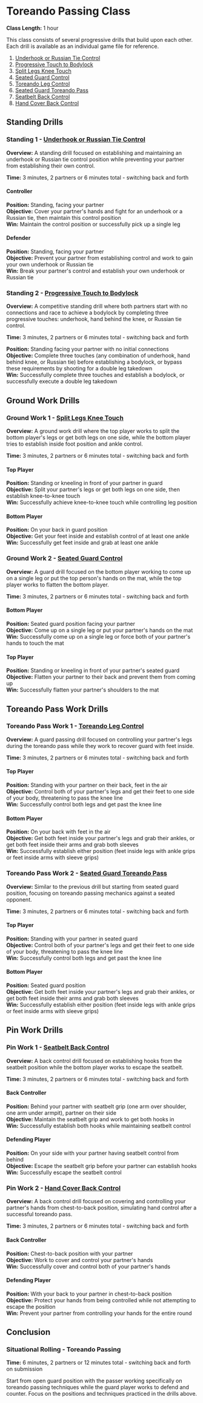 # Toreando Passing Class
**Class Length:** 1 hour

This class consists of several progressive drills that build upon each other. Each drill is available as an individual game file for reference.

1. [Underhook or Russian Tie Control](https://mennlo.github.io/grappling-games/md-viewer.html?file=games/standing/underhook-russian-tie-control.md)
2. [Progressive Touch to Bodylock](https://mennlo.github.io/grappling-games/md-viewer.html?file=games/standing/progressive-touch-to-bodylock.md)
3. [Split Legs Knee Touch](https://mennlo.github.io/grappling-games/md-viewer.html?file=games/guard/supine/split-legs-knee-touch.md)
4. [Seated Guard Control](https://mennlo.github.io/grappling-games/md-viewer.html?file=games/guard/supine/seated-guard-control.md)
5. [Toreando Leg Control](https://mennlo.github.io/grappling-games/md-viewer.html?file=games/guard/supine/toreando-leg-control.md)
6. [Seated Guard Toreando Pass](https://mennlo.github.io/grappling-games/md-viewer.html?file=games/guard/supine/seated-guard-toreando-pass.md)
7. [Seatbelt Back Control](https://mennlo.github.io/grappling-games/md-viewer.html?file=games/pinning/seatbelt-back-control.md)
8. [Hand Cover Back Control](https://mennlo.github.io/grappling-games/md-viewer.html?file=games/pinning/hand-cover-back-control.md)

## Standing Drills

### Standing 1 - [Underhook or Russian Tie Control](https://mennlo.github.io/grappling-games/md-viewer.html?file=games/standing/underhook-russian-tie-control.md)

**Overview:** A standing drill focused on establishing and maintaining an underhook or Russian tie control position while preventing your partner from establishing their own control.

**Time:** 3 minutes, 2 partners or 6 minutes total - switching back and forth

#### Controller
**Position:** Standing, facing your partner  
**Objective:** Cover your partner's hands and fight for an underhook or a Russian tie, then maintain this control position  
**Win:** Maintain the control position or successfully pick up a single leg  

#### Defender
**Position:** Standing, facing your partner  
**Objective:** Prevent your partner from establishing control and work to gain your own underhook or Russian tie  
**Win:** Break your partner's control and establish your own underhook or Russian tie  

### Standing 2 - [Progressive Touch to Bodylock](https://mennlo.github.io/grappling-games/md-viewer.html?file=games/standing/progressive-touch-to-bodylock.md)

**Overview:** A competitive standing drill where both partners start with no connections and race to achieve a bodylock by completing three progressive touches: underhook, hand behind the knee, or Russian tie control.

**Time:** 3 minutes, 2 partners or 6 minutes total - switching back and forth

**Position:** Standing facing your partner with no initial connections  
**Objective:** Complete three touches (any combination of underhook, hand behind knee, or Russian tie) before establishing a bodylock, or bypass these requirements by shooting for a double leg takedown  
**Win:** Successfully complete three touches and establish a bodylock, or successfully execute a double leg takedown  

## Ground Work Drills

### Ground Work 1 - [Split Legs Knee Touch](https://mennlo.github.io/grappling-games/md-viewer.html?file=games/guard/supine/split-legs-knee-touch.md)

**Overview:** A ground work drill where the top player works to split the bottom player's legs or get both legs on one side, while the bottom player tries to establish inside foot position and ankle control.

**Time:** 3 minutes, 2 partners or 6 minutes total - switching back and forth

#### Top Player
**Position:** Standing or kneeling in front of your partner in guard  
**Objective:** Split your partner's legs or get both legs on one side, then establish knee-to-knee touch  
**Win:** Successfully achieve knee-to-knee touch while controlling leg position  

#### Bottom Player
**Position:** On your back in guard position  
**Objective:** Get your feet inside and establish control of at least one ankle  
**Win:** Successfully get feet inside and grab at least one ankle  

### Ground Work 2 - [Seated Guard Control](https://mennlo.github.io/grappling-games/md-viewer.html?file=games/guard/supine/seated-guard-control.md)

**Overview:** A guard drill focused on the bottom player working to come up on a single leg or put the top person's hands on the mat, while the top player works to flatten the bottom player.

**Time:** 3 minutes, 2 partners or 6 minutes total - switching back and forth

#### Bottom Player
**Position:** Seated guard position facing your partner  
**Objective:** Come up on a single leg or put your partner's hands on the mat  
**Win:** Successfully come up on a single leg or force both of your partner's hands to touch the mat  

#### Top Player
**Position:** Standing or kneeling in front of your partner's seated guard  
**Objective:** Flatten your partner to their back and prevent them from coming up  
**Win:** Successfully flatten your partner's shoulders to the mat  

## Toreando Pass Work Drills

### Toreando Pass Work 1 - [Toreando Leg Control](https://mennlo.github.io/grappling-games/md-viewer.html?file=games/guard/supine/toreando-leg-control.md)

**Overview:** A guard passing drill focused on controlling your partner's legs during the toreando pass while they work to recover guard with feet inside.

**Time:** 3 minutes, 2 partners or 6 minutes total - switching back and forth

#### Top Player
**Position:** Standing with your partner on their back, feet in the air  
**Objective:** Control both of your partner's legs and get their feet to one side of your body, threatening to pass the knee line  
**Win:** Successfully control both legs and get past the knee line  

#### Bottom Player
**Position:** On your back with feet in the air  
**Objective:** Get both feet inside your partner's legs and grab their ankles, or get both feet inside their arms and grab both sleeves  
**Win:** Successfully establish either position (feet inside legs with ankle grips or feet inside arms with sleeve grips)  

### Toreando Pass Work 2 - [Seated Guard Toreando Pass](https://mennlo.github.io/grappling-games/md-viewer.html?file=games/guard/supine/seated-guard-toreando-pass.md)

**Overview:** Similar to the previous drill but starting from seated guard position, focusing on toreando passing mechanics against a seated opponent.

**Time:** 3 minutes, 2 partners or 6 minutes total - switching back and forth

#### Top Player
**Position:** Standing with your partner in seated guard  
**Objective:** Control both of your partner's legs and get their feet to one side of your body, threatening to pass the knee line  
**Win:** Successfully control both legs and get past the knee line  

#### Bottom Player
**Position:** Seated guard position  
**Objective:** Get both feet inside your partner's legs and grab their ankles, or get both feet inside their arms and grab both sleeves  
**Win:** Successfully establish either position (feet inside legs with ankle grips or feet inside arms with sleeve grips)  

## Pin Work Drills

### Pin Work 1 - [Seatbelt Back Control](https://mennlo.github.io/grappling-games/md-viewer.html?file=games/pinning/seatbelt-back-control.md)

**Overview:** A back control drill focused on establishing hooks from the seatbelt position while the bottom player works to escape the seatbelt.

**Time:** 3 minutes, 2 partners or 6 minutes total - switching back and forth

#### Back Controller
**Position:** Behind your partner with seatbelt grip (one arm over shoulder, one arm under armpit), partner on their side  
**Objective:** Maintain the seatbelt grip and work to get both hooks in  
**Win:** Successfully establish both hooks while maintaining seatbelt control  

#### Defending Player
**Position:** On your side with your partner having seatbelt control from behind  
**Objective:** Escape the seatbelt grip before your partner can establish hooks  
**Win:** Successfully escape the seatbelt control  

### Pin Work 2 - [Hand Cover Back Control](https://mennlo.github.io/grappling-games/md-viewer.html?file=games/pinning/hand-cover-back-control.md)

**Overview:** A back control drill focused on covering and controlling your partner's hands from chest-to-back position, simulating hand control after a successful toreando pass.

**Time:** 3 minutes, 2 partners or 6 minutes total - switching back and forth

#### Back Controller
**Position:** Chest-to-back position with your partner  
**Objective:** Work to cover and control your partner's hands  
**Win:** Successfully cover and control both of your partner's hands  

#### Defending Player
**Position:** With your back to your partner in chest-to-back position  
**Objective:** Protect your hands from being controlled while not attempting to escape the position  
**Win:** Prevent your partner from controlling your hands for the entire round  

## Conclusion

### Situational Rolling - Toreando Passing
**Time:** 6 minutes, 2 partners or 12 minutes total - switching back and forth on submission

Start from open guard position with the passer working specifically on toreando passing techniques while the guard player works to defend and counter. Focus on the positions and techniques practiced in the drills above.